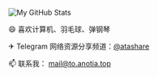 <!--
**AnotiaWang/AnotiaWang** is a ✨ _special_ ✨ repository because its `README.md` (this file) appears on your GitHub profile.

Here are some ideas to get you started:

- 🔭 I’m currently working on ...
- 🌱 I’m currently learning ...
- 👯 I’m looking to collaborate on ...
- 🤔 I’m looking for help with ...
- 💬 Ask me about ...
- 📫 How to reach me: ...
- 😄 Pronouns: ...
- ⚡ Fun fact: ...
-->

![My GitHub Stats](https://github-readme-stats.vercel.app/api?username=AnotiaWang&count_private=true&hide=stars&include_all_commits=true&show_icons=true&layout=compact)

<!-- ![Top Langs](https://github-readme-stats.vercel.app/api/top-langs/?username=AnotiaWang&layout=compact)-->

😄 喜欢计算机、羽毛球、弹钢琴

✈ Telegram 网络资源分享频道：[@atashare](https://t.me/atashare)

📫 联系我： [mail@to.anotia.top](mailto:mail@to.anotia.top)


